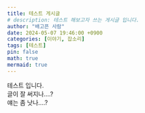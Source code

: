 ```yaml
---
title: 테스트 게시글
# description: 테스트 해보고자 쓰는 게시글 입니다.
author: "배고픈 사람"
date: 2024-05-07 19:46:00 +0900
categories: [이야기, 잡소리]
tags: [테스트]
pin: false
math: true
mermaid: true
---
```


테스트 입니다.  
글이 잘 써지나....?  
얘는 좀 낫나....?